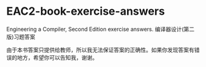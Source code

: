 # EAC2-book-exercise-answers
Engineering a Compiler, Second Edition exercise answers. 编译器设计(第二版)习题答案

由于本书答案只提供给教师，所以我无法保证答案的正确性。如果你发现答案有错误的地方，希望你可以告知我，谢谢。
